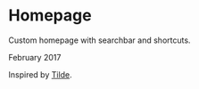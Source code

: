 # Homepage

Custom homepage with searchbar and shortcuts.

February 2017

Inspired by [Tilde](https://github.com/cadejscroggins/tilde).